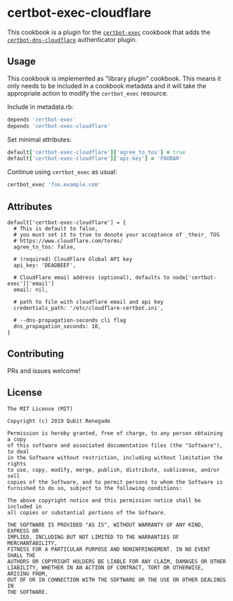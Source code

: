 # certbot-exec-cloudflare

This cookbook is a plugin for the [`certbot-exec`](https://github.com/qubitrenegade/certbot-exec) cookbook that adds the [`certbot-dns-cloudflare`](https://certbot-dns-cloudflare.readthedocs.io/en/stable/) authenticator plugin.  

## Usage

This cookbook is implemented as "library plugin" cookbook.  This means it only needs to be included in a cookbook metadata and it will take the appropriate action to modify the `certbot_exec` resource.

Include in metadata.rb:

```ruby
depends 'certbot-exec'
depends 'certbot-exec-cloudflare'
```

Set minimal attributes:

```ruby
default['certbot-exec-cloudflare']['agree_to_tos'] = true
default['certbot-exec-cloudflare']['api-key'] = 'FOOBAR'
```

Continue using `certbot_exec` as usual:

```ruby
certbot_exec 'foo.example.com'
```

## Attributes

```
default['certbot-exec-cloudflare'] = {
  # This is default to false,
  # you must set it to true to denote your acceptance of _their_ TOS
  # https://www.cloudflare.com/terms/
  agree_to_tos: false,

  # (required) CloudFlare Global API key
  api_key: 'DEADBEEF',

  # CloudFlare email address (optional), defaults to node['certbot-exec']['email']
  email: nil,

  # path to file with cloudflare email and api key
  credentials_path: '/etc/cloudflare-certbot.ini',

  # --dns-propagation-seconds cli flag
  dns_propagation_seconds: 10,
}
```

## Contributing

PRs and issues welcome!

## License

```
The MIT License (MIT)

Copyright (c) 2019 Qubit Renegade

Permission is hereby granted, free of charge, to any person obtaining a copy
of this software and associated documentation files (the "Software"), to deal
in the Software without restriction, including without limitation the rights
to use, copy, modify, merge, publish, distribute, sublicense, and/or sell
copies of the Software, and to permit persons to whom the Software is
furnished to do so, subject to the following conditions:

The above copyright notice and this permission notice shall be included in
all copies or substantial portions of the Software.

THE SOFTWARE IS PROVIDED "AS IS", WITHOUT WARRANTY OF ANY KIND, EXPRESS OR
IMPLIED, INCLUDING BUT NOT LIMITED TO THE WARRANTIES OF MERCHANTABILITY,
FITNESS FOR A PARTICULAR PURPOSE AND NONINFRINGEMENT. IN NO EVENT SHALL THE
AUTHORS OR COPYRIGHT HOLDERS BE LIABLE FOR ANY CLAIM, DAMAGES OR OTHER
LIABILITY, WHETHER IN AN ACTION OF CONTRACT, TORT OR OTHERWISE, ARISING FROM,
OUT OF OR IN CONNECTION WITH THE SOFTWARE OR THE USE OR OTHER DEALINGS IN
THE SOFTWARE.
```
